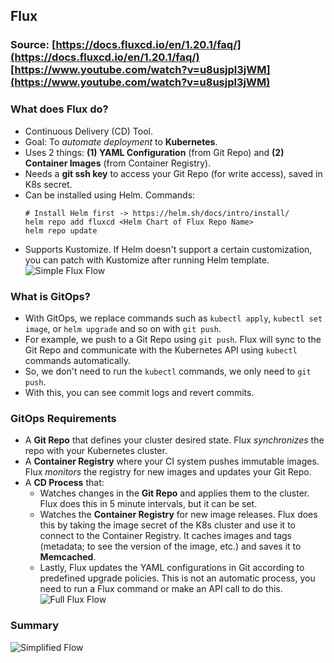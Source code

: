 ## Flux
### Source: [https://docs.fluxcd.io/en/1.20.1/faq/](https://docs.fluxcd.io/en/1.20.1/faq/) [https://www.youtube.com/watch?v=u8usjpl3jWM](https://www.youtube.com/watch?v=u8usjpl3jWM)

### What does Flux do?
- Continuous Delivery (CD) Tool.
- Goal: To *automate deployment* to **Kubernetes**.
- Uses 2 things: **(1) YAML Configuration** (from Git Repo) and **(2) Container Images** (from Container Registry).
- Needs a **git ssh key** to access your Git Repo (for write access), saved in K8s secret.
- Can be installed using Helm. Commands: 
	```
	# Install Helm first -> https://helm.sh/docs/intro/install/
	helm repo add fluxcd <Helm Chart of Flux Repo Name>
	helm repo update
	```
- Supports Kustomize. If Helm doesn't support a certain customization, you can patch with Kustomize after running Helm template.
![Simple Flux Flow](https://i.ibb.co/pZdWPkc/Screen-Shot-2020-08-25-at-9-40-55.png)

### What is GitOps?
- With GitOps, we replace commands such as `kubectl apply`, `kubectl set image`, or `helm upgrade` and so on with `git push`. 
- For example, we push to a  Git Repo using `git push`. Flux will sync to the Git Repo and communicate with the Kubernetes API using `kubectl` commands automatically.
- So, we don't need to run the `kubectl` commands, we only need to `git push`.
- With this, you can see commit logs and revert commits.

### GitOps Requirements
- A **Git Repo** that defines your cluster desired state. Flux *synchronizes* the repo with your Kubernetes cluster.
- A **Container Registry** where your CI system pushes immutable images. Flux *monitors* the registry for new images and updates your Git Repo.
- A **CD Process** that:
	- Watches changes in the **Git Repo** and applies them to the cluster. Flux does this in 5 minute intervals, but it can be set.
	- Watches the **Container Registry** for new image releases. Flux does this by taking the image secret of the K8s cluster and use it to connect to the Container Registry. It caches images and tags (metadata; to see the version of the image, etc.) and saves it to **Memcached**.
	- Lastly, Flux updates the YAML configurations in Git according to predefined upgrade policies. This is not an automatic process, you need to run a Flux command or make an API call to do this.
![Full Flux Flow](https://i.ibb.co/YhFnChf/Screen-Shot-2020-08-25-at-9-46-14.png)

### Summary
![Simplified Flow](https://i.ibb.co/JnxSW9W/Screen-Shot-2020-08-25-at-13-10-40.png)
<!--stackedit_data:
eyJoaXN0b3J5IjpbLTU1NDM1NjUxMiwtMTQwMjE4OTI0MiwtMT
k5MTEwNzYzMCwtMTU1NDkxMDE4MSwtMTc1OTg4NDk5MiwxNzYz
NzAwOCwxMDI4ODkzMDEyLDIwOTAwMzQ5XX0=
-->
